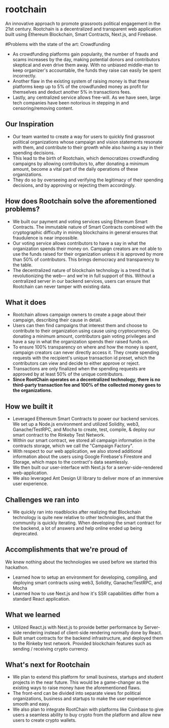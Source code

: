 # rootchain

An innovative approach to promote grassroots political engagement in the 21st century. Rootchain is a decentralized and transparent web application built using
Ethereum Blockchain, Smart Contracts, Next.js, and Firebase.

#Problems with the state of the art: Crowdfunding
- As crowdfunding platforms gain popularity, the number of frauds and scams increases by the day, making potential donors and contributors skeptical and even drive them away. With no unbiased middle-man to keep organizer's accountable, the funds they raise can easily be spent incorrectly.
- Another flaw in the existing system of raising money is that these platforms keep up to 5% of the crowdfunded money as profit for themselves and deduct another 5% in transactions fees.
- Lastly, any centralized service allows free-will. As we have seen, large tech companies have been notorious in stepping in and censoring/removing content.

## Our Inspiration 
- Our team wanted to create a way for users to quickly find grassroot political organizations whose campaign and vision statements resonate with them, and contribute to their growth while also having a say in their spending decisions.
- This lead to the birth of Rootchain, which democratizes crowdfunding campaigns by allowing contributors to, after donating a minimum amount, become a vital part of the daily operations of these organizations.
- They do so by overseeing and verifying the legitimacy of their spending decisions, and by approving or rejecting them accordingly.

## How does Rootchain solve the aforementioned problems?
- We built our payment and voting services using Ethereum Smart Contracts. The immutable nature of Smart Contracts combined with the cryptographic difficulty in mining blockchains in general ensures that fraudulence is near impossible.
- Our voting service allows contributors to have a say in what the organization spends their money on. Campaign creators are not able to use the funds raised for their organization unless it is approved by more than 50% of contributors. This brings democracy and transparency to the table.
- The decentralized nature of blockchain technology is a trend that is revolutionizing the web— and we're in full support of this. Without a centralized server in our backend services, users can ensure that Rootchain can never tamper with existing data.

## What it does
- Rootchain allows campaign owners to create a page about their campaign, describing their cause in detail. 
- Users can then find campaigns that interest them and choose to contribute to their organization using cause using cryptocurrency. On donating a minimum amount, contributors gain voting privileges and have a say in what the organization spends their raised funds on. 
- To ensure 100% transparency on where and how the money is spent, campaign creators can never directly access it. They create spending requests with the recipient's unique transaction id preset, which the contributors can view and decide to either approve or reject. 
- Transactions are only finalized when the spending requests are approved by at least 50% of the unique contributors.
- **Since RootChain operates on a decentralized technology, there is no third-party transaction fee and 100% of the collected money goes to the organizations.**

## How we built it
- Leveraged Ethereum Smart Contracts to power our backend services. We set up a Node.js environment and utilized Solidity, web3, Ganache/TestRPC, and Mocha to create, test, compile, & deploy our smart contract to the Rinkeby Test Network. 
- Within our smart contract, we stored all campaign information in the contracts storage, which we call the "Campaign Factory".
- With respect to our web application, we also stored additional information about the users using Google Firebase's Firestore and Storage, which maps to the contract's data seamlessly.
- We then built our user-interface with Next.js for a server-side-rendered web-application. 
- We also leveraged Ant Design UI library to deliver more of an immersive user experience.

## Challenges we ran into
- We quickly ran into roadblocks after realizing that Blockchain technology is quite new relative to other technologies, and that the community is quickly iterating. When developing the smart contract for the backend, a lot of answers and help online ended up being deprecated. 

## Accomplishments that we're proud of
We knew nothing about the technologies we used before we started this hackathon. 
- Learned how to setup an environment for developing, compiling, and deploying smart contracts using web3, Solidity, Ganache/TestRPC, and Mocha
- Learned how to use Next.js and how it's SSR capabilities differ from a standard React application.

## What we learned
* Utilized React.js with Next.js to provide better performance by Server-side rendering instead of client-side rendering normally done by React.
* Built smart contracts for the backend infrastructure, and deployed them to the Rinkeby test network.
Provided blockchain features such as sending / receiving crypto currency.

## What's next for Rootchain
- We plan to extend this platform for small business, startups and student projects in the near future. This would be a game-changer as the existing ways to raise money have the aforementioned flaws. 
- The front-end can be divided into separate views for political organizations, business and startups to make the user experience smooth and easy.
- We also plan to integrate RootChain with platforms like Coinbase to give users a seamless ability to buy crypto from the platform and allow new users to create crypto wallets. 
